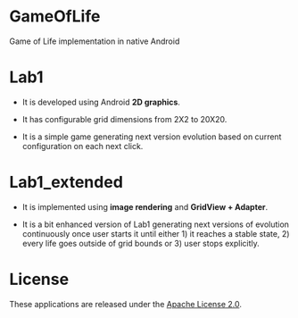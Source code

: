 # GameOfLife
Game of Life implementation in native Android

Lab1
====

* It is developed using Android <b>2D graphics</b>.

* It has configurable grid dimensions from 2X2 to 20X20.

* It is a simple game generating next version evolution based on current configuration on each next click.

Lab1_extended
=============

* It is implemented using <b>image rendering</b> and <b>GridView + Adapter</b>.

* It is a bit enhanced version of Lab1 generating next versions of evolution continuously once user starts it until either 1) it reaches a stable state, 2) every life goes outside of grid bounds or 3) user stops explicitly.

License
=======

These applications are released under the [Apache License 2.0](https://github.com/dthesiya/GameOfLife/blob/master/LICENSE).
